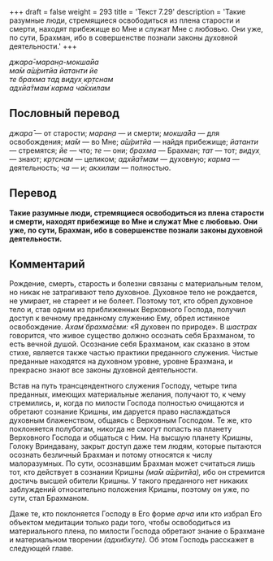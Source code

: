 +++
draft = false
weight = 293
title = 'Текст 7.29'
description = 'Такие разумные люди, стремящиеся освободиться из плена старости и смерти, находят прибежище во Мне и служат Мне с любовью. Они уже, по сути, Брахман, ибо в совершенстве познали законы духовной деятельности.'
+++

_джара̄-маран̣а-мокша̄йа  
ма̄м а̄ш́ритйа йатанти йе  
те брахма тад видух̣ кр̣тснам  
адхйа̄тмам̇ карма ча̄кхилам_

## Пословный перевод

_джара̄_ — от старости; _маран̣а_ — и смерти; _мокша̄йа_ — для освобождения; _ма̄м_ — во Мне; _а̄ш́ритйа_ — найдя прибежище; _йатанти_ — стремятся; _йе_ — что; _те_ — они; _брахма_ — Брахман; _тат_ — тот; _видух̣_ — знают; _кр̣тснам_ — целиком; _адхйа̄тмам_ — духовную; _карма_ — деятельность; _ча_ — и; _акхилам_ — полностью.

## Перевод

**Такие разумные люди, стремящиеся освободиться из плена старости и смерти, находят прибежище во Мне и служат Мне с любовью. Они уже, по сути, Брахман, ибо в совершенстве познали законы духовной деятельности.**

## Комментарий

Рождение, смерть, старость и болезни связаны с материальным телом, но никак не затрагивают тело духовное. Духовное тело не рождается, не умирает, не стареет и не болеет. Поэтому тот, кто обрел духовное тело и, став одним из приближенных Верховного Господа, получил доступ к вечному преданному служению Ему, обрел истинное освобождение. _Ахам̇ брахма̄сми:_ «Я духовен по природе». В _шастрах_ говорится, что живое существо должно осознать себя Брахманом, то есть вечной душой. Осознание себя Брахманом, как сказано в этом стихе, является также частью практики преданного служения. Чистые преданные находятся на духовном уровне, уровне Брахмана, и прекрасно знают все законы духовной деятельности.

Встав на путь трансцендентного служения Господу, четыре типа преданных, имеющих материальные желания, получают то, к чему стремились, и, когда по милости Господа полностью очищаются и обретают сознание Кришны, им даруется право наслаждаться духовным блаженством, общаясь с Верховным Господом. Те же, кто поклоняется полубогам, никогда не смогут попасть на планету Верховного Господа и общаться с Ним. На высшую планету Кришны, Голоку Вриндавану, закрыт доступ даже тем людям, которые пытаются осознать безличный Брахман и потому относятся к числу малоразумных. По сути, осознавшим Брахман может считаться лишь тот, кто действует в сознании Кришны _(ма̄м а̄ш́ритйа),_ ибо он стремится достичь высшей обители Кришны. У такого преданного нет никаких заблуждений относительно положения Кришны, поэтому он уже, по сути, стал Брахманом.

Даже те, кто поклоняется Господу в Его форме _арча_ или кто избрал Его объектом медитации только ради того, чтобы освободиться из материального плена, по милости Господа обретают знание о Брахмане и материальном творении _(адхибхуте)._ Об этом Господь расскажет в следующей главе.
